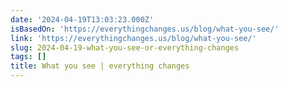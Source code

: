 ```yaml
---
date: '2024-04-19T13:03:23.000Z'
isBasedOn: 'https://everythingchanges.us/blog/what-you-see/'
link: 'https://everythingchanges.us/blog/what-you-see/'
slug: 2024-04-19-what-you-see-or-everything-changes
tags: []
title: What you see | everything changes
---
```


